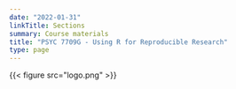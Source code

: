```yaml
---
date: "2022-01-31"
linkTitle: Sections
summary: Course materials
title: "PSYC 7709G - Using R for Reproducible Research"
type: page
---
```


{{< figure src="logo.png" >}}

